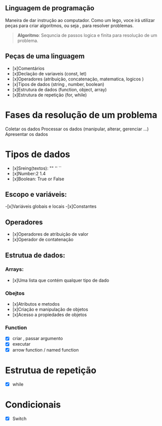 ## Linguagem de programação 

Maneira de dar instrução ao computador.
Como um lego, voce irá utilizar peças para criar algoritmos, ou seja , para resolver problemas.

> **Algoritmo**: Sequncia de passos logica e finita para resolução de um problema.

## Peças de uma linguagem

- [x]Comentários 
- [x]Declação de variaveis (const, let)
- [x]Operadores (atribuição, concatenação, matematica, logicos )
- [x]Tipos de dados (string , number, boolean)
- [x]Estrutura de dados (function, object, array)
- [x]Estrutura de repetição (for, while)

# Fases da resolução de um problema

Coletar os dados
Processar os dados (manipular, alterar, gerenciar ...)
Apresentar os dados

# Tipos de dados 

- [x]Sreing(textos): "" '' ``
- [x]Number:2 1.4 
- [x]Boolean: True or False

## Escopo e variáveis:

-[x]Variáveis globais e locais
-[x]Constantes

## Operadores 

- [x]Operadores de atribuição de valor
- [x]Operador de contatenação

## Estrutua de dados:

### Arrays:

-  [x]Uma lista que contém qualquer tipo de dado

### Obejtos

- [x]Atributos e metodos
- [x]Criação e manipulação de objetos
- [x]Acesso a propiedades de objetos

### Function

- [x] criar , passar argumento
- [x] executar
- [x] arrow function / named function

# Estrutua de repetição

-[x] while

# Condicionais

-[x] Switch